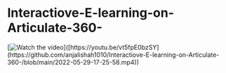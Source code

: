 # Interactiove-E-learning-on-Articulate-360-
[![Watch the video]([https://i.imgur.com/vKb2F1B.png](https://github.com/anjalishah1010/Interactiove-E-learning-on-Articulate-360-/blob/main/2022-05-29-17-25-58.mp4))]([https://youtu.be/vt5fpE0bzSY](https://github.com/anjalishah1010/Interactiove-E-learning-on-Articulate-360-/blob/main/2022-05-29-17-25-58.mp4))
